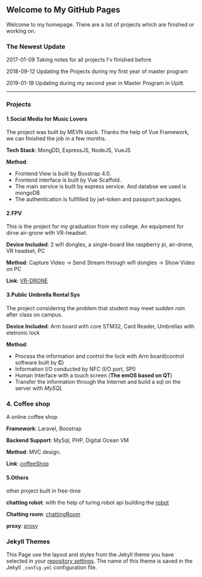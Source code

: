 ## Welcome to My GitHub Pages

Welcome to my homepage. There are a list of projects which are finished or working on. 


### The Newest Update

2017-01-09 Taking notes for all projects I'v finished before

2018-09-12 Updating the Projects during my first year of master program

2019-01-18 Updating during my second year in Master Program in Upitt.

***

### Projects

#### 1.Social Media for Music Lovers

The project was built by MEVN stack. Thanks the help of Vue Framework, we can finished the job in a few months.

**Tech Stack**: MongDD, ExpressJS, NodeJS, VueJS

**Method**:

- Frontend View is built by Boostrap 4.0. 
- Frontend interface is built by Vue Scaffold.
- The main service is built by express service. And databse we used is mongoDB
- The authentication is fullfilled by jwt-token and passport packages.


#### 2.FPV

This is the project for my graduation from my college. An equipment for dirve air-grone with VR-headset.

**Device Included**: 2 wifi dongles, a single-board like raspberry pi, air-drone, VR headset, PC

**Method**: Capture Video -> Send Stream through wifi dongles -> Show Video on PC

**Link**: [VR-DRONE](https://github.com/milkrong/VR-DRONE)

#### 3.Public Umbrella Rental Sys


The project considering the problem that student may meet *sudden rain* after class on campus.

**Device Included**: Arm board with core STM32, Card Reader, Umbrellas with eletronic lock

**Method**:

- Process the information and control the lock with Arm board(control software built by **C**)
- Information I/O conducted by NFC (I/O port, SPI)
- Human Interface with a touch screen (**The emOS based on QT**)
- Transfer the information through the Internet and build a sql on the server with *MySQL*


### 4. Coffee shop

A online coffee shop

**Framework**: Laravel, Boostrap

**Backend Support**: MySql, PHP, Digital Ocean VM

**Method**: MVC design.

**Link**: [coffeeShop](https://github.com/milkrong/DBMfinal.git)


#### 5.Others

other project built in free-time

**chatting robot**: with the help of turing robot api building the [robot](https://github.com/milkrong/MyTuringRobot)

**Chatting room**: [chattingRoom](https://github.com/milkrong/Flask-chatting-room)

**proxy**: [proxy](https://github.com/milkrong/proxy-Server)


### Jekyll Themes

This Page use the layout and styles from the Jekyll theme you have selected in your [repository settings](https://github.com/milkrong/milkrong.github.io/settings). The name of this theme is saved in the Jekyll `_config.yml` configuration file.
